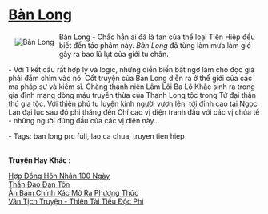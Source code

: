 <a href="https://utruyen.com/ban-long/497/" title="Bàn Long"><h1>Bàn Long</h1></a><div style="display:table"><img align="right" style="float: left; padding: 10px;" src="https://utruyen.com/images/story/200x260/ban-long.jpg" alt="Bàn Long">Bàn Long - Chắc hẳn ai đã là fan của thể loại Tiên Hiệp đều biết đến tác phẩm này. <em>Bàn Long</em> đã từng làm mưa làm gió gây ra bao lũ lụt của giới tu chân.<p></p> - Với 1 kết cấu rất hợp lý và logic, những diễn biến bất ngờ làm cho đọc giả phải đắm chìm vào nó. Cốt truyện của Bàn Long diễn ra ở thế giới của các ma pháp sư và kiếm sĩ. Chàng thanh niên Lâm Lôi Ba Lỗ Khắc sinh ra trong gia đình mang dòng máu truyền thừa của Thanh Long tộc trong Tứ đại thần thú gia tộc. Với thiên phú tu luyện kinh người vươn lên, tới đỉnh cao tại Ngọc Lan đại lục sau đó phi thăng đến Chí cao vị diện tranh đấu với các vị chúa tể - những người đứng đầu của các vị diện này...<p></p> - Tags: ban long prc full, lao ca chua, truyen tien hiep</div><p><br><b>Truyện Hay Khác :</b></p><a href="https://utruyen.com/hop-dong-hon-nhan-100-ngay/359/" alt="Hợp Đồng Hôn Nhân 100 Ngày">Hợp Đồng Hôn Nhân 100 Ngày</a><br/><a href="https://github.com/quanluxury/truyenhot/tree/master/truyenhay/17478/" alt="Thần Đạo Đan Tôn">Thần Đạo Đan Tôn</a><br/><a href="https://www.pinterest.com/pin/643874077960441772" alt="Ăn Bám Chính Xác Mở Ra Phương Thức">Ăn Bám Chính Xác Mở Ra Phương Thức</a><br/><a href="https://github.com/quanluxury/truyenhot/tree/master/truyenhay/16320/" alt="Vân Tịch Truyện - Thiên Tài Tiểu Độc Phi">Vân Tịch Truyện - Thiên Tài Tiểu Độc Phi</a><br/>